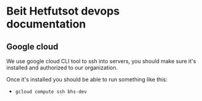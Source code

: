 # Beit Hetfutsot devops documentation

## Google cloud

We use google cloud CLI tool to ssh into servers, you should make sure it's installed and authorized to our organization.

Once it's installed you should be able to run something like this:

* `gcloud compute ssh bhs-dev`
